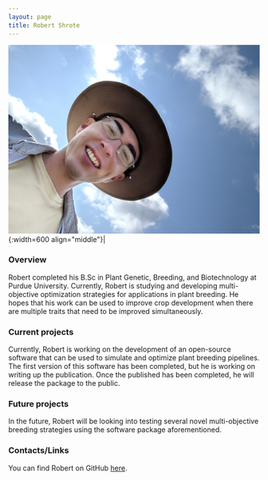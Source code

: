 ```yaml
---
layout: page
title: Robert Shrote
---
```


![Robert Shrote](/images/People_Images/robertshrote.jpg){:width=600 align="middle"}|

### Overview
Robert completed his B.Sc in Plant Genetic, Breeding, and Biotechnology at
Purdue University. Currently, Robert is studying and developing multi-objective
optimization strategies for applications in plant breeding. He hopes that his
work can be used to improve crop development when there are multiple traits
that need to be improved simultaneously.

### Current projects
Currently, Robert is working on the development of an open-source software that
can be used to simulate and optimize plant breeding pipelines. The first version
of this software has been completed, but he is working on writing up the
publication. Once the published has been completed, he will release the package
to the public.

### Future projects
In the future, Robert will be looking into testing several novel multi-objective
breeding strategies using the software package aforementioned.

### Contacts/Links
You can find Robert on GitHub [here](https://github.com/rzshrote).
